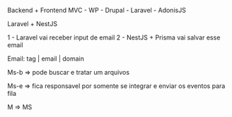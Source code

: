 Backend + Frontend
MVC - WP - Drupal - Laravel - AdonisJS


Laravel + NestJS

1 - Laravel vai receber input de email
2 - NestJS + Prisma vai salvar esse email


Email: tag | email | domain


Ms-b => pode buscar e tratar um arquivos

Ms-e => fica responsavel por somente se integrar e enviar os eventos para fila

M => MS

